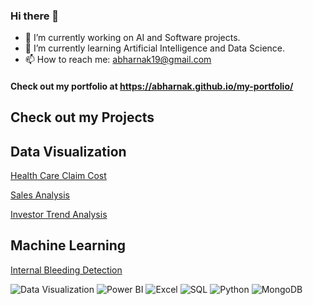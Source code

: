 ### Hi there 👋

- 🔭 I’m currently working on AI and Software projects.
- 🌱 I’m currently learning Artificial Intelligence and Data Science.
- 📫 How to reach me: abharnak19@gmail.com

#### Check out my portfolio at https://abharnak.github.io/my-portfolio/

## Check out my Projects 
## Data Visualization
[Health Care Claim Cost](https://github.com/Abharnak/Data-Visualization-projects/tree/main/Healthcare-Claims-Cost-Analysis)

[Sales Analysis](https://github.com/Abharnak/Data-Visualization-projects/tree/main/Superstore-Sales-Analysis)

[Investor Trend Analysis](https://github.com/Abharnak/Data-Visualization-projects/tree/main/Investor-Trend-Analysis)

## Machine Learning
[Internal Bleeding Detection](https://github.com/Abharnak/Internal-Bleeding-Detection)


![Data Visualization](https://img.shields.io/badge/Analytics-Visualization-blue) 
![Power BI](https://img.shields.io/badge/PowerBI-Dashboard-green) 
![Excel](https://img.shields.io/badge/Excel-PivotTables-yellow) 
![SQL](https://img.shields.io/badge/SQL-Queries-red) 
![Python](https://img.shields.io/badge/Python-ML-purple)
![MongoDB](https://img.shields.io/badge/MongoDB-blue)
